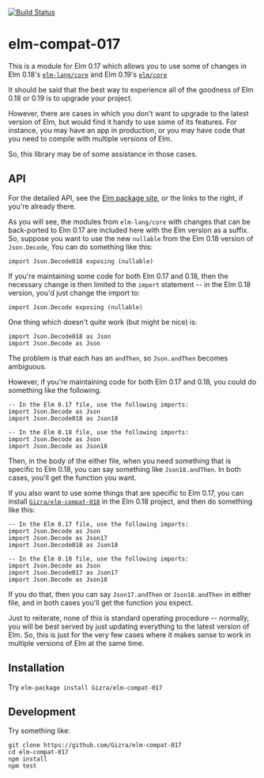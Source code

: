 [![Build Status](https://travis-ci.org/Gizra/elm-compat-017.svg?branch=master)](https://travis-ci.org/Gizra/elm-compat-017)

# elm-compat-017

This is a module for Elm 0.17 which allows you to use some of changes in
Elm 0.18's [`elm-lang/core`](http://package.elm-lang.org/packages/elm-lang/core/5.1.1)
and Elm 0.19's [`elm/core`](http://package.elm-lang.org/packages/elm/core/1.0.0)

It should be said that the best way to experience all of the goodness of
Elm 0.18 or 0.19 is to upgrade your project.

However, there are cases in which you don't want to upgrade to the latest
version of Elm, but would find it handy to use some of its features. For
instance, you may have an app in production, or you may have code that you need
to compile with multiple versions of Elm.

So, this library may be of some assistance in those cases.

## API

For the detailed API, see the
[Elm package site](http://package.elm-lang.org/packages/Gizra/elm-compat-017/latest),
or the links to the right, if you're already there.

As you will see, the modules from `elm-lang/core` with changes that can be
back-ported to Elm 0.17 are included here with the Elm version as a suffix. So,
suppose you want to use the new `nullable` from the Elm 0.18 version of
`Json.Decode`, You can do something like this:

    import Json.Decode018 exposing (nullable)

If you're maintaining some code for both Elm 0.17 and 0.18, then the necessary
change is then limited to the `import` statement -- in the Elm 0.18 version,
you'd just change the import to:

    import Json.Decode exposing (nullable)

One thing which doesn't quite work (but might be nice) is:

    import Json.Decode018 as Json
    import Json.Decode as Json

The problem is that each has an `andThen`, so `Json.andThen` becomes ambiguous.

However, if you're maintaining code for both Elm 0.17 and 0.18, you could do
something like the following.

    -- In the Elm 0.17 file, use the following imports:
    import Json.Decode as Json
    import Json.Decode018 as Json18

    -- In the Elm 0.18 file, use the following imports:
    import Json.Decode as Json
    import Json.Decode as Json18

Then, in the body of the either file, when you need something that is specific
to Elm 0.18, you can say something like `Json18.andThen`. In both cases, you'll
get the function you want.

If you also want to use some things that are specific to Elm 0.17, you can
install [`Gizra/elm-compat-018`](http://package.elm-lang.org/packages/Gizra/elm-compat-018/latest)
in the Elm 0.18 project, and then do something like this:

    -- In the Elm 0.17 file, use the following imports:
    import Json.Decode as Json
    import Json.Decode as Json17
    import Json.Decode018 as Json18

    -- In the Elm 0.18 file, use the following imports:
    import Json.Decode as Json
    import Json.Decode017 as Json17
    import Json.Decode as Json18

If you do that, then you can say `Json17.andThen` or `Json18.andThen` in either
file, and in both cases you'll get the function you expect.

Just to reiterate, none of this is standard operating procedure -- normally,
you will be best served by just updating everything to the latest version of
Elm.  So, this is just for the very few cases where it makes sense to work in
multiple versions of Elm at the same time.

## Installation

Try `elm-package install Gizra/elm-compat-017`

## Development

Try something like:

    git clone https://github.com/Gizra/elm-compat-017
    cd elm-compat-017
    npm install
    npm test
